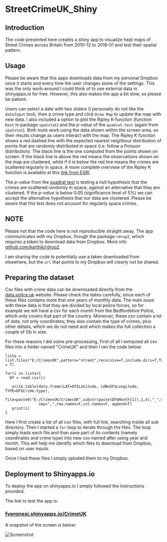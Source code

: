 # StreetCrimeUK_Shiny

## Introduction
The code presented here creates a shiny app to visualize heat maps of Street Crimes across Britain from 2010-12 to 2018-01 and test their spatial pattern.

## Usage
Please be aware that this apps downloads data from my personal Dropbox once it starts and every time the user changes some of the settings. This was the only work-around I could think of to use external data in shinyapps.io for free. However, this also makes the app a bit slow, so please be patient.

Users can select a date with two sliders (I personally do not like the `dateInput` tool), then a crime type and click `Draw Map` to update the map with new data. I also included a option to plot the Ripley K-function (function `Kest` in package `spatstat`) and the _p-value_ of the `quadrat.test` (again from `spatstat`). Both tools work using the data shown within the screen area, so their results change as users interact with the map. The Ripley K function shows a red dashed line with the expected nearest neighbour distribution of points that are randomly distributed in space (i.e. follow a Poisson distribution). The black line is the one computed from the points shown on screen. If the black line is above the red means the observations shown on the map are clustered, while if it is below the red line means the crimes are scattered regularly in space. A more complete overview of the Ripley K function is available at this [link from ESRI](http://pro.arcgis.com/en/pro-app/tool-reference/spatial-statistics/h-how-multi-distance-spatial-cluster-analysis-ripl.htm).

The _p-value_ from the [quadrat test](https://www.rdocumentation.org/packages/spatstat/versions/1.55-0/topics/quadrat.test) is testing a null hypothesis that the crimes are scattered randomly in space, against an alternative that they are clustered. If the _p-value_ is below 0.05 (significance level of 5%) we can accept the alternative hypothesis that our data are clustered. Please be aware that this test does not account for regularly space crimes. 

## NOTE
Please not that the code here is not reproducible straight away. The app communicates with my Dropbox, though the package `rdrop2`, which requires a token to download data from Dropbox. More info [github.com/karthik/rdrop2](https://github.com/karthik/rdrop2).

I am sharing the code to potentially use a taken downloaded from elsewhere, but the `url` that points to my Dropbox will clearly not be shared.

## Preparing the dataset
Csv files with crime data can be downloaded directly from the [data.police.uk](https://data.police.uk/data/archive/) website. Please check the dates carefully, since each of these files contains more that one years of monthly data. The main issue with these data is that they are divided by local police forces, so for example we will have a csv for each month from the Bedfordshire Police, which only covers that part of the country. Moreover, these csv contain a lot of data, not only coordinates; they also contain the type of crimes, plus other details, which we do not need and which makes the full collection a couple of Gb in size.

For these reasons I did some pre-processing, First of all I extracted all csv files into a folder named "CrimeUK" and then I ran the code below:
```{r}
lista = list.files("E:/CrimesUK",pattern="street",recursive=T,include.dirs=T,full.names=T,ignore.case = T)

for(i in lista){
  DF = read.csv(i)

   write.table(data.frame(LAT=DF$Latitude, LON=DF$Longitude, TYPE=DF$Crime.type),
               file=paste0("E:/CrimesUK/CrimesUK",substr(paste(DF$Month[1]),1,4),"_",substr(paste(DF$Month[1]),6,7),".csv"),
               sep=",",row.names=F,col.names=F, append=T)
   print(i)
}
```

Here I first create a list of all csv files, with full link, searching inside all sub directory. Then I started a `for` loop to iterate through the files. The loop simply loads each file and than save part of its contents (namely coordinates and crime type) into new csv named after using year and month. This will help me identify which files to download from Dropbox, based on user inputs.

Once I had these files I simply uploded them to my Dropbox.

## Deployment to Shinyapps.io
To deploy the app on shinyapps.io I simply followed the instructions provided.

The link to test the app is:

### [fveronesi.shinyapps.io/CrimeUK](https://fveronesi.shinyapps.io/CrimeUK/)

A snapshot of the screen is below:

![Screenshot](https://github.com/fveronesi/StreetCrimeUK_Shiny/raw/master/Screenshot.jpg)
